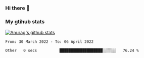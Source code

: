 ### Hi there 👋

### My gtihub stats

[![Anurag's github stats](https://github-readme-stats.vercel.app/api?username=gaozhidong)](https://github.com/gaozhidong/github-readme-stats)

<!--START_SECTION:waka-->

```text
From: 30 March 2022 - To: 06 April 2022

Other   0 secs          ███████████████████░░░░░░   76.24 %
```

<!--END_SECTION:waka-->